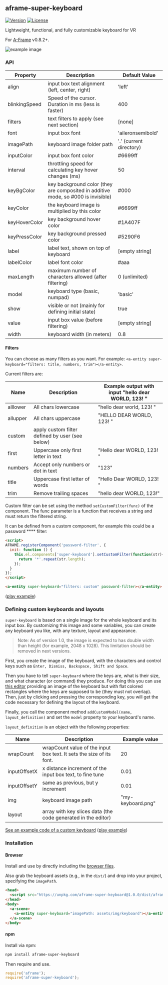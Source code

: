 ## aframe-super-keyboard

[![Version](http://img.shields.io/npm/v/aframe-super-keyboard.svg?style=flat-square)](https://npmjs.org/package/aframe-super-keyboard)
[![License](http://img.shields.io/npm/l/aframe-super-keyboard.svg?style=flat-square)](https://npmjs.org/package/aframe-super-keyboard)

Lightweight, functional, and fully customizable keyboard for VR

For [A-Frame](https://aframe.io) v0.8.2+.

![example image](https://raw.githubusercontent.com/supermedium/aframe-super-keyboard/master/examples/cover.gif)

### API

| Property      | Description                                                                       | Default Value           |
|---------------|-----------------------------------------------------------------------------------|-------------------------|
| align         | input box text alignment (left, center, right)                                    | 'left'                  |
| blinkingSpeed | Speed of the cursor. Duration in ms (less is faster)                              | 400                     |
| filters       | text filters to apply (see next section)                                          | [none]                  |
| font          | input box font                                                                    | 'aileronsemibold'       |
| imagePath     | keyboard image folder path                                                        | '.' (current directory) |
| inputColor    | input box font color                                                              | #6699ff                 |
| interval      | throttling speed for calculating key hover changes (ms)                           | 50                      |
| keyBgColor    | key background color (they are composited in additive mode, so #000 is invisible) | #000                    |
| keyColor      | the keyboard image is multiplied by this color                                    | #6699ff                 |
| keyHoverColor | key background hover color                                                        | #1A407F                 |
| keyPressColor | key background pressed color                                                      | #5290F6                 |
| label         | label text, shown on top of keyboard                                              | [empty string]          |
| labelColor    | label font color                                                                  | #aaa                    |
| maxLength     | maximum number of characters allowed (after filtering)                            | 0 (unlimited)           |
| model         | keyboard type (basic, numpad)                                                     | 'basic'                 |
| show          | visible or not (mainly for defining initial state)                                | true                    |
| value         | input box value (before filtering)                                                | [empty string]          |
| width         | keyboard width (in meters)                                                        | 0.8                     |

#### Filters

You can choose as many filters as you want. For example: `<a-entity super-keyboard="filters: title, numbers, trim"></a-entity>`.

Current filters are:

| Name     | Description                                     | Example output with input "hello dear WORLD, 123!  " |
|----------|-------------------------------------------------|------------------------------------------------------|
| alllower | All chars lowercase                             | "hello dear world, 123!  "                           |
| allupper | All chars uppercase                             | "HELLO DEAR WORLD, 123!  "                           |
| custom   | apply custom filter defined by user (see below) |                                                      |
| first    | Uppercase only first letter in text             | "Hello dear WORLD, 123!  "                           |
| numbers  | Accept only numbers or dot in text              | "123"                                                |
| title    | Uppercase first letter of words                 | "Hello Dear WORLD, 123!  "                           |
| trim     | Remove trailing spaces                          | "hello dear WORLD, 123!"                             |

Custom filter can be set using the method `setCustomFilter(func)` of the component. The func parameter is a function that receives a string and must return the filtered string.

It can be defined from a custom component, for example this could be a password **** filter:

```html
<script>
AFRAME.registerComponent('password-filter', {
  init: function () {
    this.el.components['super-keyboard'].setCustomFilter(function(str){
      return '*'.repeat(str.length);
    });
  }
});
</script>

<a-entity super-keyboard="filters: custom" password-filter></a-entity>
```
([play example](https://supermedium.github.io/aframe-super-keyboard/examples/customfilter/))


### Defining custom keyboards and layouts

`super-keyboard` is based on a single image for the whole keyboard and its input box. By customizing this image and some variables, you can create any keyboard you like, with any texture, layout and appearance.

> Note: As of version 1.0, the image is expected to has double width than height (for example, 2048 x 1028). This limitation should be removed in next versions.

First, you create the image of the keyboard, with the characters and control keys such as `Enter, Dismiss, Backspace, Shift and Space`.

Then you have to tell `super-keyboard` where the keys are, what is their size, and what character (or command) they produce. For doing this you can use [this editor](editor) providing an image of the keyboard but with flat colored rectangles where the keys are supposed to be (they must not overlap). Then, just by clicking and pressing the corresponding key, you will get the code necessary for defining the layout of the keyboard.

Finally, you call the component method `addCustomModel(name, layout_definition)` and set the `model` property to your keyboard's name.

`layout_definition` is an object with the following properties:

| Name | Description | Example value |
| ---- | ----------- | ------------- |
| wrapCount | wrapCount value of the input box text. It sets the size of its font. | 20 |
| inputOffsetX | x distance increment of the input box text, to fine tune | 0.01 |
| inputOffsetY | same as previous, but y increment | 0.01 |
| img | keyboard image path | "my-keyboard.png" |
| layout | array with key slices data (the code generated in the editor) |  |

[See an example code of a custom keyboard](examples/wood) ([play example](https://supermedium.github.io/aframe-super-keyboard/examples/wood/))


### Installation

#### Browser

Install and use by directly including the [browser files](dist).

Also grab the keyboard assets (e.g., in the `dist/`) and drop into your
project, specifying the `imagePath`.

```html
<head>
  <script src="https://unpkg.com/aframe-super-keyboard@1.0.0/dist/aframe-super-keyboard.min.js"></script>
</head>
<body>
  <a-scene>
    <a-entity super-keyboard="imagePath: assets/img/keyboard"></a-entity>
  </a-scene>
</body>
```

#### npm

Install via npm:

```bash
npm install aframe-super-keyboard
```

Then require and use.

```js
require('aframe');
require('aframe-super-keyboard');
```
